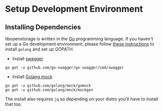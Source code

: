 # Setup Development Environment

## Installing Dependencies

libopenstorage is written in the [Go](http://golang.org) programming language. If you haven't set up a Go development environment, please follow [these instructions](http://golang.org/doc/code.html) to install `golang` and set up GOPATH.

* Install [swagger](https://github.com/go-swagger/go-swagger)

```
go get -u github.com/go-swagger/go-swagger/cmd/swagger
```

* Install [Golang mock](https://github.com/golang/mock)

```
go get -u github.com/golang/mock/gomock
go get -u github.com/golang/mock/mockgen
```

The install also requires `jq` so depending on your distro you'll have to install that too.